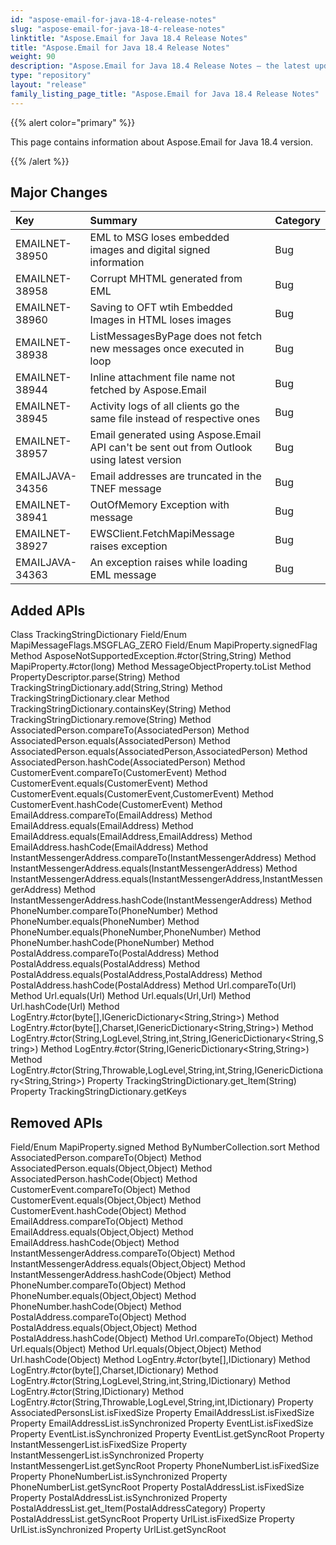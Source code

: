 ```yaml
---
id: "aspose-email-for-java-18-4-release-notes"
slug: "aspose-email-for-java-18-4-release-notes"
linktitle: "Aspose.Email for Java 18.4 Release Notes"
title: "Aspose.Email for Java 18.4 Release Notes"
weight: 90
description: "Aspose.Email for Java 18.4 Release Notes – the latest updates and fixes."
type: "repository"
layout: "release"
family_listing_page_title: "Aspose.Email for Java 18.4 Release Notes"
---
```


{{% alert color="primary" %}} 

This page contains information about Aspose.Email for Java 18.4 version.

{{% /alert %}} 
## **Major Changes**

|**Key**|**Summary**|**Category**|
| :- | :- | :- |
|EMAILNET-38950|EML to MSG loses embedded images and digital signed information|Bug|
|EMAILNET-38958|Corrupt MHTML generated from EML|Bug|
|EMAILNET-38960|Saving to OFT wtih Embedded Images in HTML loses images|Bug|
|EMAILNET-38938|ListMessagesByPage does not fetch new messages once executed in loop|Bug|
|EMAILNET-38944|Inline attachment file name not fetched by Aspose.Email|Bug|
|EMAILNET-38945|Activity logs of all clients go the same file instead of respective ones|Bug|
|EMAILNET-38957|Email generated using Aspose.Email API can't be sent out from Outlook using latest version|Bug|
|EMAILJAVA-34356|Email addresses are truncated in the TNEF message|Bug|
|EMAILNET-38941|OutOfMemory Exception with message|Bug|
|EMAILNET-38927|EWSClient.FetchMapiMessage raises exception|Bug|
|EMAILJAVA-34363|An exception raises while loading EML message|Bug|

## **Added APIs**
Class TrackingStringDictionary
Field/Enum MapiMessageFlags.MSGFLAG_ZERO
Field/Enum MapiProperty.signedFlag
Method AsposeNotSupportedException.#ctor(String,String)
Method MapiProperty.#ctor(long)
Method MessageObjectProperty.toList
Method PropertyDescriptor.parse(String)
Method TrackingStringDictionary.add(String,String)
Method TrackingStringDictionary.clear
Method TrackingStringDictionary.containsKey(String)
Method TrackingStringDictionary.remove(String)
Method AssociatedPerson.compareTo(AssociatedPerson)
Method AssociatedPerson.equals(AssociatedPerson)
Method AssociatedPerson.equals(AssociatedPerson,AssociatedPerson)
Method AssociatedPerson.hashCode(AssociatedPerson)
Method CustomerEvent.compareTo(CustomerEvent)
Method CustomerEvent.equals(CustomerEvent)
Method CustomerEvent.equals(CustomerEvent,CustomerEvent)
Method CustomerEvent.hashCode(CustomerEvent)
Method EmailAddress.compareTo(EmailAddress)
Method EmailAddress.equals(EmailAddress)
Method EmailAddress.equals(EmailAddress,EmailAddress)
Method EmailAddress.hashCode(EmailAddress)
Method InstantMessengerAddress.compareTo(InstantMessengerAddress)
Method InstantMessengerAddress.equals(InstantMessengerAddress)
Method InstantMessengerAddress.equals(InstantMessengerAddress,InstantMessengerAddress)
Method InstantMessengerAddress.hashCode(InstantMessengerAddress)
Method PhoneNumber.compareTo(PhoneNumber)
Method PhoneNumber.equals(PhoneNumber)
Method PhoneNumber.equals(PhoneNumber,PhoneNumber)
Method PhoneNumber.hashCode(PhoneNumber)
Method PostalAddress.compareTo(PostalAddress)
Method PostalAddress.equals(PostalAddress)
Method PostalAddress.equals(PostalAddress,PostalAddress)
Method PostalAddress.hashCode(PostalAddress)
Method Url.compareTo(Url)
Method Url.equals(Url)
Method Url.equals(Url,Url)
Method Url.hashCode(Url)
Method LogEntry.#ctor(byte[],IGenericDictionary<String,String>)
Method LogEntry.#ctor(byte[],Charset,IGenericDictionary<String,String>)
Method LogEntry.#ctor(String,LogLevel,String,int,String,IGenericDictionary<String,String>)
Method LogEntry.#ctor(String,IGenericDictionary<String,String>)
Method LogEntry.#ctor(String,Throwable,LogLevel,String,int,String,IGenericDictionary<String,String>)
Property TrackingStringDictionary.get_Item(String)
Property TrackingStringDictionary.getKeys
## **Removed APIs**
Field/Enum MapiProperty.signed
Method ByNumberCollection.sort
Method AssociatedPerson.compareTo(Object)
Method AssociatedPerson.equals(Object,Object)
Method AssociatedPerson.hashCode(Object)
Method CustomerEvent.compareTo(Object)
Method CustomerEvent.equals(Object,Object)
Method CustomerEvent.hashCode(Object)
Method EmailAddress.compareTo(Object)
Method EmailAddress.equals(Object,Object)
Method EmailAddress.hashCode(Object)
Method InstantMessengerAddress.compareTo(Object)
Method InstantMessengerAddress.equals(Object,Object)
Method InstantMessengerAddress.hashCode(Object)
Method PhoneNumber.compareTo(Object)
Method PhoneNumber.equals(Object,Object)
Method PhoneNumber.hashCode(Object)
Method PostalAddress.compareTo(Object)
Method PostalAddress.equals(Object,Object)
Method PostalAddress.hashCode(Object)
Method Url.compareTo(Object)
Method Url.equals(Object)
Method Url.equals(Object,Object)
Method Url.hashCode(Object)
Method LogEntry.#ctor(byte[],IDictionary)
Method LogEntry.#ctor(byte[],Charset,IDictionary)
Method LogEntry.#ctor(String,LogLevel,String,int,String,IDictionary)
Method LogEntry.#ctor(String,IDictionary)
Method LogEntry.#ctor(String,Throwable,LogLevel,String,int,IDictionary)
Property AssociatedPersonsList.isFixedSize
Property EmailAddressList.isFixedSize
Property EmailAddressList.isSynchronized
Property EventList.isFixedSize
Property EventList.isSynchronized
Property EventList.getSyncRoot
Property InstantMessengerList.isFixedSize
Property InstantMessengerList.isSynchronized
Property InstantMessengerList.getSyncRoot
Property PhoneNumberList.isFixedSize
Property PhoneNumberList.isSynchronized
Property PhoneNumberList.getSyncRoot
Property PostalAddressList.isFixedSize
Property PostalAddressList.isSynchronized
Property PostalAddressList.get_Item(PostalAddressCategory)
Property PostalAddressList.getSyncRoot
Property UrlList.isFixedSize
Property UrlList.isSynchronized
Property UrlList.getSyncRoot
